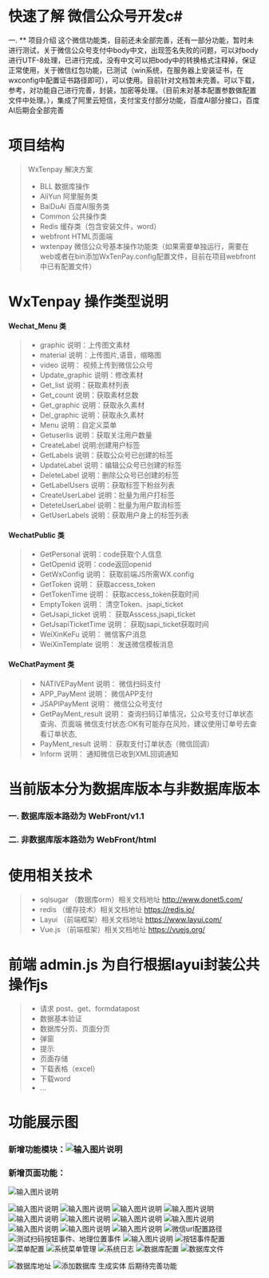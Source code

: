  # 快速了解 微信公众号开发c#

 一. ** 项目介绍
这个微信功能类，目前还未全部完善，还有一部分功能，暂时未进行测试，关于微信公众号支付中body中文，出现签名失败的问题，可以对body进行UTF-8处理，已进行完成，没有中文可以把body中的转换格式注释掉，保证正常使用，关于微信红包功能，已测试（win系统，在服务器上安装证书，在wxconfig中配置证书路径即可），可以使用。目前针对文档暂未完善。可以下载，参考，对功能自己进行完善，封装，加密等处理。（目前未对基本配置参数做配置文件中处理。），集成了阿里云短信，支付宝支付部分功能，百度AI部分接口，百度AI后期会全部完善


# 项目结构
>  WxTenpay 解决方案
> * BLL  数据库操作
> * AliYun 阿里服务类
> * BaiDuAi 百度AI服务类
> * Common  公共操作类
> * Redis   缓存类（包含安装文件，word）
> * webfront HTML页面端
> * wxtenpay 微信公众号基本操作功能类（如果需要单独运行，需要在web或者在bin添加WxTenPay.config配置文件，目前在项目webfront中已有配置文件）

# WxTenpay 操作类型说明
####  Wechat_Menu 类
> * graphic 说明：上传图文素材
> * material  说明：上传图片,语音，缩略图
> * video  说明：  视频上传到微信公众号
> * Update_graphic  说明：修改素材
> * Get_list   说明：获取素材列表
> * Get_count  说明：获取素材总数
> * Get_graphic   说明：获取永久素材
> * Del_graphic  说明：获取永久素材
> * Menu   说明：自定义菜单
> * Getuserlis 说明：获取关注用户数量
> * CreateLabel 说明:创建用户标签
> * GetLabels  说明：获取公众号已创建的标签
> * UpdateLabel  说明：编辑公众号已创建的标签
> * DeleteLabel  说明：删除公众号已创建的标签
> * GetLabelUsers  说明：获取标签下粉丝列表
> * CreateUserLabel  说明：批量为用户打标签
> * DeteteUserLabel  说明：批量为用户取消标签
> * GetUserLabels  说明：获取用户身上的标签列表
#### WechatPublic 类
> * GetPersonal  说明：code获取个人信息
> * GetOpenid  说明：code返回openid
> * GetWxConfig  说明： 获取前端JS所需WX.config
> * GetToken  说明： 获取access_token
> * GetTokenTime  说明： 获取access_token获取时间
> * EmptyToken  说明： 清空Token、jsapi_ticket
> * GetJsapi_ticket  说明： 获取Asscess,jsapi_ticket
> * GetJsapiTicketTime  说明： 获取jsapi_ticket获取时间
> * WeiXinKeFu  说明： 微信客户消息
> * WeiXinTemplate  说明： 发送微信模板消息
#### WeChatPayment 类
> * NATIVEPayMent  说明： 微信扫码支付
> * APP_PayMent  说明： 微信APP支付
> * JSAPIPayMent 说明： 微信公众号支付
> * GetPayMent_result 说明： 查询扫码订单情况，公众号支付订单状态查询、页面端 微信支付状态:OK有可能存在风险，建议使用订单号去查看订单状态,
> * PayMent_result 说明： 获取支付订单状态（微信回调）
> * Inform 说明： 通知微信已收到XML回调通知

# 当前版本分为数据库版本与非数据库版本
### 一. 数据库版本路劲为 WebFront/v1.1
### 二. 非数据库版本路劲为 WebFront/html

# 使用相关技术
> * sqlsugar （数据库orm）相关文档地址 http://www.donet5.com/
> * redis （缓存技术）相关文档地址 https://redis.io/
> * Layui （前端框架）相关文档地址 https://www.layui.com/ 
> * Vue.js （前端框架）相关文档地址 https://vuejs.org/

# 前端 admin.js 为自行根据layui封装公共操作js
> * 请求 post、get、formdatapost
> * 数据基本验证
> * 数据库分页、页面分页
> * 弹窗
> * 提示
> * 页面存储
> * 下载表格（excel）
> * 下载word
> * ...

# 功能展示图

### 新增功能模块：![输入图片说明](https://images.gitee.com/uploads/images/2020/0730/155209_78287df9_1689037.png "屏幕截图.png")
### 新增页面功能：

![输入图片说明](https://images.gitee.com/uploads/images/2020/0730/155108_58f901bd_1689037.png "屏幕截图.png")

![输入图片说明](https://images.gitee.com/uploads/images/2020/0731/145140_a486a0b3_1689037.png "屏幕截图.png")
![输入图片说明](https://images.gitee.com/uploads/images/2020/0802/171137_a8a7915e_1689037.png "屏幕截图.png")
![输入图片说明](https://images.gitee.com/uploads/images/2020/0809/142817_a241e124_1689037.png "屏幕截图.png")
![输入图片说明](https://images.gitee.com/uploads/images/2020/0809/142853_832aa2a7_1689037.png "屏幕截图.png")
![输入图片说明](https://images.gitee.com/uploads/images/2020/0812/153550_0b6942b7_1689037.png "屏幕截图.png")
![输入图片说明](https://images.gitee.com/uploads/images/2020/0812/153637_0a6d4eaf_1689037.png "屏幕截图.png")
![输入图片说明](https://images.gitee.com/uploads/images/2020/0816/135322_125aef98_1689037.png "屏幕截图.png")
![输入图片说明](https://images.gitee.com/uploads/images/2020/0816/122435_7b505175_1689037.png "屏幕截图.png")
![输入图片说明](https://images.gitee.com/uploads/images/2020/0816/122755_fb629b76_1689037.png "屏幕截图.png")
![输入图片说明](https://images.gitee.com/uploads/images/2020/0816/122824_a45dd410_1689037.png "屏幕截图.png")
![输入图片说明](https://images.gitee.com/uploads/images/2020/0816/154255_4f147938_1689037.png "屏幕截图.png")
![微信url配置路径](https://images.gitee.com/uploads/images/2020/0822/180457_0804f53d_1689037.png "屏幕截图.png")
![测试扫码按钮事件、地理位置事件](https://images.gitee.com/uploads/images/2020/0822/180603_414fecee_1689037.png "屏幕截图.png")
![输入图片说明](https://images.gitee.com/uploads/images/2020/0822/180810_5e637fcc_1689037.png "屏幕截图.png")
![按钮事件配置](https://images.gitee.com/uploads/images/2020/0822/180910_741782fb_1689037.png "屏幕截图.png")
![菜单配置](https://images.gitee.com/uploads/images/2020/0822/180937_2a2e11fc_1689037.png "屏幕截图.png")
![系统菜单管理](https://images.gitee.com/uploads/images/2020/1003/175759_1cb6ce48_1689037.png "屏幕截图.png")
![系统日志](https://images.gitee.com/uploads/images/2020/1003/175853_f0d04cc9_1689037.png "屏幕截图.png")
![数据库配置](https://images.gitee.com/uploads/images/2020/1003/175949_3d6ddaa2_1689037.png "屏幕截图.png")
![数据库文件](https://images.gitee.com/uploads/images/2020/1003/180022_1fc4527f_1689037.png "屏幕截图.png")

![数据库地址](https://images.gitee.com/uploads/images/2020/1014/180518_b03b212c_1689037.png "屏幕截图.png")
![添加数据库 生成实体](https://images.gitee.com/uploads/images/2020/1221/172824_6633484c_1689037.png "屏幕截图.png")
后期待完善功能